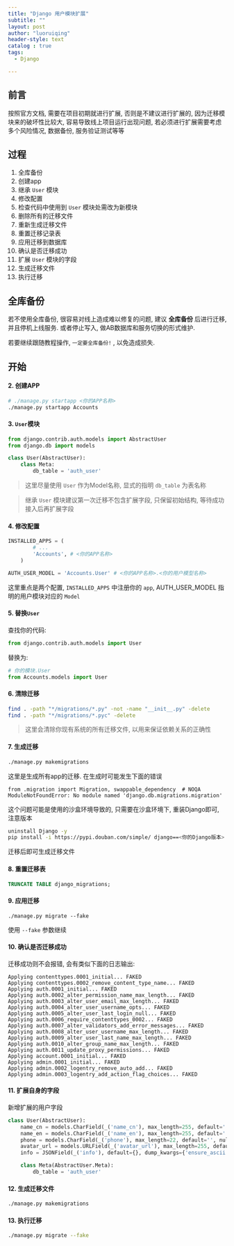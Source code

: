 ```yaml
---
title: "Django 用户模块扩展"
subtitle: ""
layout: post
author: "luoruiqing"
header-style: text
catalog : true
tags:
  - Django

---
```




## 前言

按照官方文档, 需要在项目初期就进行扩展, 否则是不建议进行扩展的, 因为迁移模块来的破坏性比较大, 容易导致线上项目运行出现问题, 若必须进行扩展需要考虑多个风险情况, 数据备份, 服务验证测试等等

## 过程

1. 全库备份
2. 创建app
3. 继承 `User` 模块
4. 修改配置
5. 检查代码中使用到 `User` 模块处需改为新模块
6. 删除所有的迁移文件
7. 重新生成迁移文件
8. 重置迁移记录表
9. 应用迁移到数据库
10. 确认是否迁移成功
11. 扩展 `User` 模块的字段
12. 生成迁移文件
13. 执行迁移

## 全库备份

若不使用全库备份, 很容易对线上造成难以修复的问题, 建议 **全库备份** 后进行迁移, 并且停机上线服务. 或者停止写入, 做AB数据库和服务切换的形式维护.

若要继续跟随教程操作, `一定要全库备份!` , 以免造成损失.


## 开始


#### 2. 创建APP

```sh
# ./manage.py startapp <你的APP名称>
./manage.py startapp Accounts
```

#### 3. `User`模块

```py
from django.contrib.auth.models import AbstractUser
from django.db import models

class User(AbstractUser): 
    class Meta:
        db_table = 'auth_user'
```

> 这里尽量使用 `User` 作为Model名称, 显式的指明 `db_table` 为表名称

> 继承 `User` 模块建议第一次迁移不包含扩展字段, 只保留初始结构, 等待成功接入后再扩展字段

#### 4. 修改配置

```py
INSTALLED_APPS = (
        # ...
        'Accounts', # <你的APP名称>
    )

AUTH_USER_MODEL = 'Accounts.User' # <你的APP名称>.<你的用户模型名称>
```

这里重点是两个配置, `INSTALLED_APPS` 中注册你的 `app`, AUTH_USER_MODEL 指明的用户模块对应的 `Model`


#### 5. 替换`User`

查找你的代码:

```py
from django.contrib.auth.models import User
```

替换为:

```py
# 你的模块.User
from Accounts.models import User
```

#### 6. 清除迁移

```sh
find . -path "*/migrations/*.py" -not -name "__init__.py" -delete
find . -path "*/migrations/*.pyc" -delete
```

> 这里会清除你现有系统的所有迁移文件, 以用来保证依赖关系的正确性


#### 7. 生成迁移


```sh
./manage.py makemigrations
```

这里是生成所有app的迁移. 在生成时可能发生下面的错误

```log
from .migration import Migration, swappable_dependency  # NOQA
ModuleNotFoundError: No module named 'django.db.migrations.migration'
```

这个问题可能是使用的沙盒环境导致的, 只需要在沙盒环境下, 重装Django即可, 注意版本

```sh
uninstall Django -y
pip install -i https://pypi.douban.com/simple/ django==<你的Django版本>
```

迁移后即可生成迁移文件

#### 8. 重置迁移表


```sql
TRUNCATE TABLE django_migrations;
```

#### 9. 应用迁移

```
./manage.py migrate --fake
```

使用 `--fake` 参数继续


#### 10. 确认是否迁移成功

迁移成功则不会报错, 会有类似下面的日志输出:

```log
Applying contenttypes.0001_initial... FAKED
Applying contenttypes.0002_remove_content_type_name... FAKED
Applying auth.0001_initial... FAKED
Applying auth.0002_alter_permission_name_max_length... FAKED
Applying auth.0003_alter_user_email_max_length... FAKED
Applying auth.0004_alter_user_username_opts... FAKED
Applying auth.0005_alter_user_last_login_null... FAKED
Applying auth.0006_require_contenttypes_0002... FAKED
Applying auth.0007_alter_validators_add_error_messages... FAKED
Applying auth.0008_alter_user_username_max_length... FAKED
Applying auth.0009_alter_user_last_name_max_length... FAKED
Applying auth.0010_alter_group_name_max_length... FAKED
Applying auth.0011_update_proxy_permissions... FAKED
Applying account.0001_initial... FAKED
Applying admin.0001_initial... FAKED
Applying admin.0002_logentry_remove_auto_add... FAKED
Applying admin.0003_logentry_add_action_flag_choices... FAKED
```

#### 11. 扩展自身的字段

新增扩展的用户字段

```py
class User(AbstractUser):
    name_cn = models.CharField(_('name_cn'), max_length=255, default='', null=True, blank=True, help_text='中文名')
    name_en = models.CharField(_('name_en'), max_length=255, default='',  null=True, blank=True, help_text='英文名')
    phone = models.CharField(_('phone'), max_length=22, default='', null=True, blank=True, help_text='手机号码')
    avatar_url = models.URLField(_('avatar_url'), max_length=255, default='', null=True, blank=True, help_text='头像地址')
    info = JSONField(_('info'), default={}, dump_kwargs={'ensure_ascii': False}, blank=True, help_text='其他信息')

    class Meta(AbstractUser.Meta):
        db_table = 'auth_user'
```

#### 12. 生成迁移文件

```sh
./manage.py makemigrations
```

#### 13. 执行迁移

```sh
./manage.py migrate --fake
```

